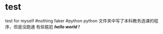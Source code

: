# test
test for myself
#nothing
faker
#python
python 文件夹中写了本科教务选课的程序，但是没跑通 有些尴尬
***hello world !***
